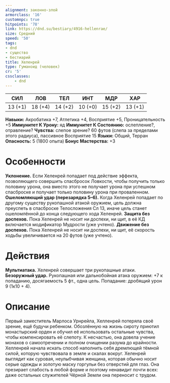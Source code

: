 ```yaml
---
alignment: законно-злой
armorclass: '16'
customnpc: true
hitpoints: '78'
link: https://dnd.su/bestiary/4916-hellenrae/
size: Средний
speed: '50'
tags:
- dnd
- существо
- бестиарий
title: Хеленрей
type: Гуманоид (человек)
cr: '5'
cssclasses:
    - dnd
---
```



| СИЛ | ЛОВ | ТЕЛ | ИНТ | МДР | ХАР |
|---|---|---|---|---|---|
| 13 (+1) | 18 (+4) | 14 (+2) | 10 (+0) | 15 (+2) | 13 (+1) |
**Навыки:** Акробатика +7, Атлетика +4, Восприятие +5, Проницательность +5
**Иммунитет К Урону:** яд
**Иммунитет К Состоянию:** ослепление?, отравление?
**Чувства:** слепое зрение? 60 футов (слепа за пределами этого радиуса), пассивное Восприятие 15
**Языки:** Общий, Терран
**Опасность:** 5 (1800 опыта)
**Бонус Мастерства:** +3


# Особенности
**Уклонение.** Если Хеленрей попадает под действие эффекта, позволяющего совершить спасбросок Ловкости, чтобы получить только половину урона, она вместо этого не получает урона при успешном спасброске и получает только половину урона при проваленном.
**Ошеломляющий удар (перезарядка 5–6).** Когда Хеленрей попадает по другому существу рукопашной атакой оружием, цель должна преуспеть в спасброске Телосложения Сл 13, иначе цель станет ошеломлённой до конца следующего хода Хеленрей.
**Защита без доспехов.** Пока Хеленрей не носит ни доспехи, ни щит, в её КД включается модификатор Мудрости (уже учтено).
**Движение без доспехов.** Пока Хеленрей не носит ни доспехи, ни щит, её скорость ходьбы увеличивается на 20 футов (уже учтено).


# Действия
**Мультиатака.** Хеленрей совершает три рукопашные атаки.
**Безоружный удар.** Рукопашная или дальнобойная атака оружием: +7 к попаданию, досягаемость 5 фт., одна цель. Попадание: дробящий урон 9 (1к10 + 4).


# Описание
Первый заместитель Марлоса Урнрейла, Хелленрей потеряла своё зрение, ещё будучи ребенком. Обо­злённую на жизнь сироту приютил монастырский орден и обучил её использовать остальные чувства, чтобы компенсировать её слепоту. К несчастью, она довела учение монахов о самоотречении и полном очищении разума до крайности. Хелленрей начала искать способ наполнить себя дремлющей тём­ной силой, которую чувствовала в земле и скалах вокруг. Хеленрей выглядит как суровая, неулыбчивая женщина, которая обычно носит серые одежды и золотую маску горгульи без отверстий для глаз. Она презирает слабость в любой форме и поэтому ненавидит почти всех: даже остальных служителей Чёрной Земли она переносит с трудом.